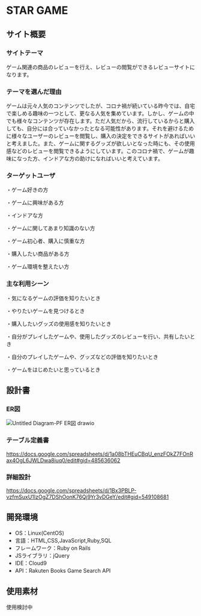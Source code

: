 # STAR GAME

## サイト概要

### サイトテーマ
ゲーム関連の商品のレビューを行え、レビューの閲覧ができるレビューサイトになります。

### テーマを選んだ理由
ゲームは元々人気のコンテンツでしたが、コロナ禍が続いている昨今では、自宅で楽しめる趣味の一つとして、更なる人気を集めています。しかし、ゲームの中でも様々なコンテンツが存在します。ただ人気だから、流行しているからと購入しても、自分には合っていなかったとなる可能性があります。それを避けるために様々なユーザーのレビューを閲覧し、購入の決定をできるサイトがあればいいと考えました。また、ゲームに関するグッズが欲しいとなった時にも、その使用感などのレビューを閲覧できるようにしています。このコロナ禍で、ゲームが趣味になった方、インドアな方の助けになればいいと考えています。

### ターゲットユーザ

・ゲーム好きの方

・ゲームに興味がある方

・インドアな方

・ゲームに関してあまり知識のない方

・ゲーム初心者、購入に慎重な方

・購入したい商品がある方

・ゲーム環境を整えたい方

### 主な利用シーン
・気になるゲームの評価を知りたいとき

・やりたいゲームを見つけるとき

・購入したいグッズの使用感を知りたいとき

・自分がプレイしたゲームや、使用したグッズのレビューを行い、共有したいとき

・自分のプレイしたゲームや、グッズなどの評価を知りたいとき

・ゲームをはじめたいと思っているとき

## 設計書
### ER図
![Untitled Diagram-PF ER図 drawio](https://user-images.githubusercontent.com/106648206/188255993-3bfdf2bd-896d-4282-bd06-e4ebb8b1e03a.png)



### テーブル定義書

https://docs.google.com/spreadsheets/d/1a08bTHEuCBqU_enzFOkZ7FOnRax4OgL6JWLDwa8iuq0/edit#gid=485636062

### 詳細設計

https://docs.google.com/spreadsheets/d/1Bx3PBLP-vzfmSuxU1IzOgZ7DShOonK76Qj9Yr3vDGeY/edit#gid=549108681

## 開発環境
- OS：Linux(CentOS)
- 言語：HTML,CSS,JavaScript,Ruby,SQL
- フレームワーク：Ruby on Rails
- JSライブラリ：jQuery
- IDE：Cloud9
- API：Rakuten Books Game Search API

## 使用素材
使用検討中

